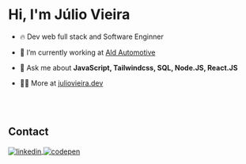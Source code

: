 <h1>Hi, I'm Júlio Vieira</h1>

- 🔥 Dev web full stack and Software Enginner

- 🔭 I’m currently working at [Ald Automotive](https://www.aldautomotive.com.br/)

- 💬 Ask me about **JavaScript, Tailwindcss, SQL, Node.JS, React.JS**

- 👨‍💻 More at [juliovieira.dev](https://portifolio-julio.netlify.app/)

<br><br>
## Contact

<a href="https://www.linkedin.com/in/j%C3%BAliovieira/" target="_blank">
  <img align="center" src="https://img.shields.io/badge/j%C3%BAliovieira-05122A?style=flat&logo=linkedin" alt="linkedin"/>
</a>
<a href="https://portifolio-julio.netlify.app/" target="_blank">
  <img align="center" src="https://img.shields.io/badge/Site-05122A?style=flat&logo=codepen" alt="codepen"/>
</a-->
